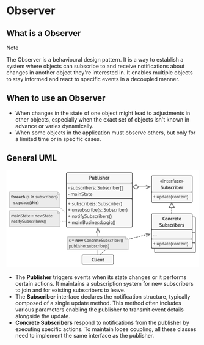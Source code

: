 #  Observer

## What is a Observer
> [!NOTE]
> The Observer is a behavioural design pattern. It is a way to establish a system where objects can subscribe to and receive notifications about changes in another object they're interested in. It enables multiple objects to stay informed and react to specific events in a decoupled manner.

## When to use an Observer
* When changes in the state of one object might lead to adjustments in other objects, especially when the exact set of objects isn't known in advance or varies dynamically.
* When some objects in the application must observe others, but only for a limited time or in specific cases.

## General UML
![Alt text](image.png)

* The **Publisher** triggers events when its state changes or it performs certain actions. It maintains a subscription system for new subscribers to join and for existing subscribers to leave.
* The **Subscriber** interface declares the notification structure, typically composed of a single update method. This method often includes various parameters enabling the publisher to transmit event details alongside the update.
* **Concrete Subscribers** respond to notifications from the publisher by executing specific actions. To maintain loose coupling, all these classes need to implement the same interface as the publisher.